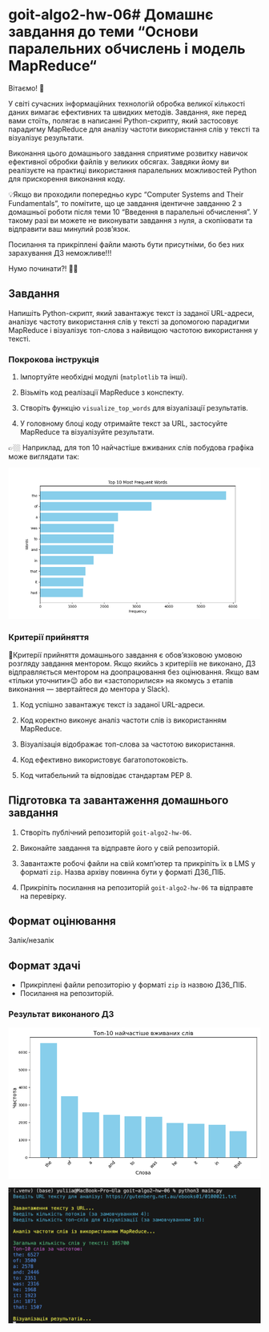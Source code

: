 # goit-algo2-hw-06# Домашнє завдання до теми “Основи паралельних обчислень і модель MapReduce“

Вітаємо! 🧠

У світі сучасних інформаційних технологій обробка великої кількості даних
вимагає ефективних та швидких методів. Завдання, яке перед вами стоїть, полягає
в написанні Python-скрипту, який застосовує парадигму MapReduce для аналізу
частоти використання слів у тексті та візуалізує результати.

Виконання цього домашнього завдання сприятиме розвитку навичок ефективної
обробки файлів у великих обсягах. Завдяки йому ви реалізуєте на практиці
використання паралельних можливостей Python для прискорення виконання коду.

💡Якщо ви проходили попередньо курс “Computer Systems and Their Fundamentals”,
то помітите, що це завдання ідентичне завданню 2 з домашньої роботи після теми
10 “Введення в паралельні обчислення”. У такому разі ви можете не виконувати
завдання з нуля, а скопіювати та відправити ваш минулий розв’язок.

Посилання та прикріплені файли мають бути присутніми, бо без них зарахування ДЗ
неможливе!!!

Нумо починати?! 💪🏼

## Завдання

Напишіть Python-скрипт, який завантажує текст із заданої URL-адреси, аналізує
частоту використання слів у тексті за допомогою парадигми MapReduce і візуалізує
топ-слова з найвищою частотою використання у тексті.

### Покрокова інструкція

1. Імпортуйте необхідні модулі (`matplotlib` та інші).

2. Візьміть код реалізації MapReduce з конспекту.

3. Створіть функцію `visualize_top_words` для візуалізації результатів.

4. У головному блоці коду отримайте текст за URL, застосуйте MapReduce та
   візуалізуйте результати.

👉🏼 Наприклад, для топ 10 найчастіше вживаних слів побудова графіка може
виглядати так:

![Results](./assets/task.png)

### Критерії прийняття

📌Критерії прийняття домашнього завдання є обов’язковою умовою розгляду завдання
ментором. Якщо якийсь з критеріїв не виконано, ДЗ відправляється ментором на
доопрацювання без оцінювання. Якщо вам «тільки уточнити»😉 або ви
«застопорилися» на якомусь з етапів виконання — звертайтеся до ментора у Slack).

1. Код успішно завантажує текст із заданої URL-адреси.

2. Код коректно виконує аналіз частоти слів із використанням MapReduce.

3. Візуалізація відображає топ-слова за частотою використання.

4. Код ефективно використовує багатопотоковість.

5. Код читабельний та відповідає стандартам PEP 8.

## Підготовка та завантаження домашнього завдання

1. Створіть публічний репозиторій `goit-algo2-hw-06`.

2. Виконайте завдання та відправте його у свій репозиторій.

3. Завантажте робочі файли на свій комп’ютер та прикріпіть їх в LMS у форматі
   `zip`. Назва архіву повинна бути у форматі ДЗ6_ПІБ.

4. Прикріпіть посилання на репозиторій `goit-algo2-hw-06` та відправте на
   перевірку.

## Формат оцінювання

Залік/незалік

## Формат здачі

- Прикріплені файли репозиторію у форматі `zip` із назвою ДЗ6_ПІБ.
- Посилання на репозиторій.

### Результат виконаного ДЗ

![Results](./assets/result_1.png)

![Results](./assets/result_2.png)
